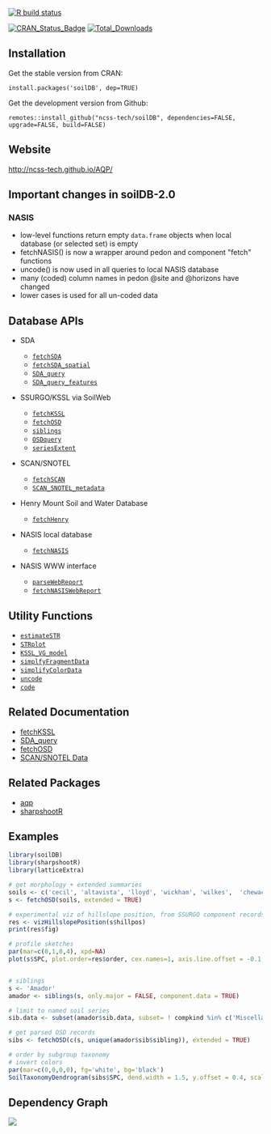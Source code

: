 [![R build status](https://github.com/ncss-tech/soilDB/workflows/R-CMD-check/badge.svg)](https://github.com/ncss-tech/soilDB/actions)
<!--[![Travis-CI Build Status](https://travis-ci.org/ncss-tech/soilDB.svg?branch=master)](https://travis-ci.org/ncss-tech/soilDB)-->
[![CRAN_Status_Badge](http://www.r-pkg.org/badges/version/soilDB)](https://cran.r-project.org/package=soilDB)
[![Total_Downloads](http://cranlogs.r-pkg.org/badges/grand-total/soilDB)](https://cran.r-project.org/package=soilDB)

## Installation

Get the stable version from CRAN:

`install.packages('soilDB', dep=TRUE)`

Get the development version from Github:

`remotes::install_github("ncss-tech/soilDB", dependencies=FALSE, upgrade=FALSE, build=FALSE)`

## Website
http://ncss-tech.github.io/AQP/


## Important changes in soilDB-2.0

### NASIS

 * low-level functions return empty `data.frame` objects when local database (or selected set) is empty
 * fetchNASIS() is now a wrapper around pedon and component "fetch" functions
 * uncode() is now used in all queries to local NASIS database
 * many (coded) column names in pedon @site and @horizons have changed
 * lower cases is used for all un-coded data
 

## Database APIs
    
  * SDA
    + [`fetchSDA`](http://ncss-tech.github.io/soilDB/docs/reference/fetchSDA_component.html)
    + [`fetchSDA_spatial`](http://ncss-tech.github.io/soilDB/docs/reference/fetchSDA_spatial.html)
    + [`SDA_query`](http://ncss-tech.github.io/soilDB/docs/reference/SDA_query.html)
    + [`SDA_query_features`](http://ncss-tech.github.io/soilDB/docs/reference/SDA_query_features.html)

  * SSURGO/KSSL via SoilWeb
    + [`fetchKSSL`](http://ncss-tech.github.io/soilDB/docs/reference/fetchKSSL.html)
    + [`fetchOSD`](http://ncss-tech.github.io/soilDB/docs/reference/fetchOSD.html)
    + [`siblings`](http://ncss-tech.github.io/soilDB/docs/reference/siblings.html)
    + [`OSDquery`](http://ncss-tech.github.io/soilDB/docs/reference/OSDquery.html) 
    + [`seriesExtent`](http://ncss-tech.github.io/soilDB/docs/reference/seriesExtent.html)
    
  * SCAN/SNOTEL
    + [`fetchSCAN`](http://ncss-tech.github.io/soilDB/docs/reference/fetchSCAN.html)
    + [`SCAN_SNOTEL_metadata`](http://ncss-tech.github.io/soilDB/docs/reference/SCAN_SNOTEL_metadata.html)
    
  * Henry Mount Soil and Water Database
    + [`fetchHenry`](http://ncss-tech.github.io/soilDB/docs/reference/fetchHenry.html)
    
  * NASIS local database
    + [`fetchNASIS`](http://ncss-tech.github.io/soilDB/docs/reference/fetchNASIS.html)
    
  * NASIS WWW interface
    + [`parseWebReport`](http://ncss-tech.github.io/soilDB/docs/reference/parseWebReport.html)
    + [`fetchNASISWebReport`](http://ncss-tech.github.io/soilDB/docs/reference/fetchLIMS_component.html)


## Utility Functions

  * [`estimateSTR`](http://ncss-tech.github.io/soilDB/docs/reference/estimateSTR.html)
  * [`STRplot`](http://ncss-tech.github.io/soilDB/docs/reference/STRplot.html)
  * [`KSSL_VG_model`](http://ncss-tech.github.io/soilDB/docs/reference/KSSL_VG_model.html)
  * [`simplfyFragmentData`](http://ncss-tech.github.io/soilDB/docs/reference/simplfyFragmentData.html)
  * [`simplifyColorData`](http://ncss-tech.github.io/soilDB/docs/reference/simplifyColorData.html)
  * [`uncode`](http://ncss-tech.github.io/soilDB/docs/reference/uncode.html)
  * [`code`](http://ncss-tech.github.io/soilDB/docs/reference/uncode.html)


## Related Documentation
 * [fetchKSSL](http://ncss-tech.github.io/AQP/soilDB/KSSL-demo.html)
 * [SDA_query](http://ncss-tech.github.io/AQP/soilDB/SDA-tutorial.html)
 * [fetchOSD](http://ncss-tech.github.io/AQP/sharpshootR/OSD-dendrogram.html)
 * [SCAN/SNOTEL Data](http://ncss-tech.github.io/AQP/soilDB/fetchSCAN-demo.html)

## Related Packages
 * [aqp](https://github.com/ncss-tech/aqp)
 * [sharpshootR](https://github.com/ncss-tech/sharpshootR)
 

## Examples
```r
library(soilDB)
library(sharpshootR)
library(latticeExtra)

# get morphology + extended summaries
soils <- c('cecil', 'altavista', 'lloyd', 'wickham', 'wilkes',  'chewacla', 'congaree')
s <- fetchOSD(soils, extended = TRUE)

# experimental viz of hillslope position, from SSURGO component records
res <- vizHillslopePosition(s$hillpos)
print(res$fig)

# profile sketches
par(mar=c(0,1,0,4), xpd=NA)
plot(s$SPC, plot.order=res$order, cex.names=1, axis.line.offset = -0.1, width=0.2)


# siblings
s <- 'Amador'
amador <- siblings(s, only.major = FALSE, component.data = TRUE)

# limit to named soil series
sib.data <- subset(amador$sib.data, subset= ! compkind %in% c('Miscellaneous area', 'Family', 'Taxon above family'))

# get parsed OSD records
sibs <- fetchOSD(c(s, unique(amador$sib$sibling)), extended = TRUE)

# order by subgroup taxonomy
# invert colors
par(mar=c(0,0,0,0), fg='white', bg='black')
SoilTaxonomyDendrogram(sibs$SPC, dend.width = 1.5, y.offset = 0.4, scaling.factor = 0.02, width=0.2, cex.taxon.labels = 1, cex.names = 1)
```

## Dependency Graph
![](https://cran.microsoft.com/packagedata/graphs/soilDB.png)

